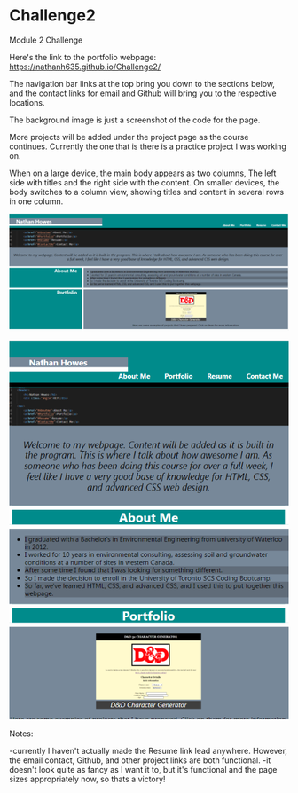 # Challenge2
Module 2 Challenge

Here's the link to the portfolio webpage: https://nathanh635.github.io/Challenge2/

The navigation bar links at the top bring you down to the sections below, and the contact links for email and Github will bring you to the respective locations. 

The background image is just a screenshot of the code for the page. 

More projects will be added under the project page as the course continues. Currently the one that is there is a practice project I was working on.


When on a large device, the main body appears as two columns, The left side with titles and the right side with the content. On smaller devices, the body switches to a column view, showing titles and content in several rows in one column.


![Webside viewed on desktop](./assets/images/desktop_view.png)

![Website viewed on mobile](./assets/images/mobile_view.png)


Notes:

-currently I haven't actually made the Resume link lead anywhere. However, the email contact, Github, and other project links are both functional.
-it doesn't look quite as fancy as I want it to, but it's functional and the page sizes appropriately now, so thats a victory!